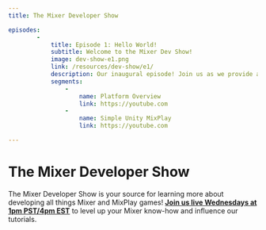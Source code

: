 ```yaml
---
title: The Mixer Developer Show

episodes:
        -
            title: Episode 1: Hello World!
            subtitle: Welcome to the Mixer Dev Show!
            image: dev-show-e1.png
            link: /resources/dev-show/e1/
            description: Our inaugural episode! Join us as we provide an overview of the platform, and walk through a simple Unity tutorial project.
            segments:
                -
                    name: Platform Overview
                    link: https://youtube.com
                -
                    name: Simple Unity MixPlay
                    link: https://youtube.com

---
```


# The Mixer Developer Show

The Mixer Developer Show is your source for learning more about developing all things Mixer and MixPlay games! [**Join us live Wednesdays at 1pm PST/4pm EST**](https://mixer.com/MixerDevShow) to level up your Mixer know-how and influence our tutorials.